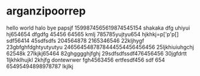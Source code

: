 # arganzipoorrep
hello world
halo
bye
papsjf
1599874565619874545154
shakaka
dfg
uhiyui
hj654654
dfgdfg
45456
64565
kmlj
785785yujtyu654
hjkhkj=p['p'p[]
sdf56414
45sdfsdfs
204564878
2165346546
22kljhygf
23gbfghfdghtyutyutyu
2465645487878444554456456456
25ljkhiuiuhgchj
62548k
27lkjkj65464
82ghgggghjfghj
29sdfsdfssdf476456456
30jgfdrtt
1ljkhklhujkl
2khjfg
dontewrwer
fgh4563456
ertfesdf456
sdf
654
65495494898978787
lkjlkj
